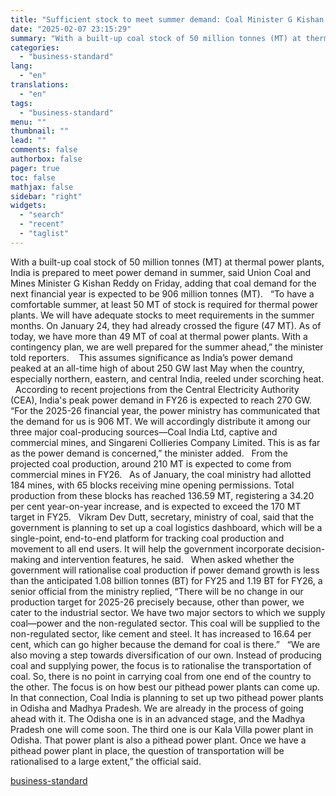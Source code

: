 ```yaml
---
title: "Sufficient stock to meet summer demand: Coal Minister G Kishan Reddy"
date: "2025-02-07 23:15:29"
summary: "With a built-up coal stock of 50 million tonnes (MT) at thermal power plants, India is prepared to meet power demand in summer, said Union Coal and Mines Minister G Kishan Reddy on Friday, adding that coal demand for the next financial year is expected to be 906 million tonnes..."
categories:
  - "business-standard"
lang:
  - "en"
translations:
  - "en"
tags:
  - "business-standard"
menu: ""
thumbnail: ""
lead: ""
comments: false
authorbox: false
pager: true
toc: false
mathjax: false
sidebar: "right"
widgets:
  - "search"
  - "recent"
  - "taglist"
---
```


With a built-up coal stock of 50 million tonnes (MT) at thermal power plants, India is prepared to meet power demand in summer, said Union Coal and Mines Minister G Kishan Reddy on Friday, adding that coal demand for the next financial year is expected to be 906 million tonnes (MT).
 
“To have a comfortable summer, at least 50 MT of stock is required for thermal power plants. We will have adequate stocks to meet requirements in the summer months. On January 24, they had already crossed the figure (47 MT). As of today, we have more than 49 MT of coal at thermal power plants. With a contingency plan, we are well prepared for the summer ahead,” the minister told reporters. 
 
This assumes significance as India’s power demand peaked at an all-time high of about 250 GW last May when the country, especially northern, eastern, and central India, reeled under scorching heat.
 
According to recent projections from the Central Electricity Authority (CEA), India's peak power demand in FY26 is expected to reach 270 GW.
 
“For the 2025-26 financial year, the power ministry has communicated that the demand for us is 906 MT. We will accordingly distribute it among our three major coal-producing sources—Coal India Ltd, captive and commercial mines, and Singareni Collieries Company Limited. This is as far as the power demand is concerned,” the minister added.
 
From the projected coal production, around 210 MT is expected to come from commercial mines in FY26.
 
As of January, the coal ministry had allotted 184 mines, with 65 blocks receiving mine opening permissions. Total production from these blocks has reached 136.59 MT, registering a 34.20 per cent year-on-year increase, and is expected to exceed the 170 MT target in FY25.
 
Vikram Dev Dutt, secretary, ministry of coal, said that the government is planning to set up a coal logistics dashboard, which will be a single-point, end-to-end platform for tracking coal production and movement to all end users. It will help the government incorporate decision-making and intervention features, he said.
 
When asked whether the government will rationalise coal production if power demand growth is less than the anticipated 1.08 billion tonnes (BT) for FY25 and 1.19 BT for FY26, a senior official from the ministry replied, “There will be no change in our production target for 2025-26 precisely because, other than power, we cater to the industrial sector. We have two major sectors to which we supply coal—power and the non-regulated sector. This coal will be supplied to the non-regulated sector, like cement and steel. It has increased to 16.64 per cent, which can go higher because the demand for coal is there.”
 
“We are also moving a step towards diversification of our own. Instead of producing coal and supplying power, the focus is to rationalise the transportation of coal. So, there is no point in carrying coal from one end of the country to the other. The focus is on how best our pithead power plants can come up. In that connection, Coal India is planning to set up two pithead power plants in Odisha and Madhya Pradesh. We are already in the process of going ahead with it. The Odisha one is in an advanced stage, and the Madhya Pradesh one will come soon. The third one is our Kala Villa power plant in Odisha. That power plant is also a pithead power plant. Once we have a pithead power plant in place, the question of transportation will be rationalised to a large extent,” the official said.

[business-standard](https://www.business-standard.com/industry/news/sufficient-stock-to-meet-summer-demand-coal-minister-g-kishan-reddy-125020701780_1.html)
